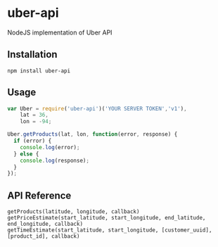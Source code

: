 uber-api
====

NodeJS implementation of Uber API

## Installation
```
npm install uber-api
```

## Usage
```javascript
var Uber = require('uber-api')('YOUR SERVER TOKEN','v1'),
    lat = 36,
    lon = -94;

Uber.getProducts(lat, lon, function(error, response) {
  if (error) {
    console.log(error);
  } else {
    console.log(response);
  }
});
```

## API Reference
```
getProducts(latitude, longitude, callback)
getPriceEstimate(start_latitude, start_longitude, end_latitude, end_longitude, callback)
getTimeEstimate(start_latitude, start_longitude, [customer_uuid], [product_id], callback)
```


